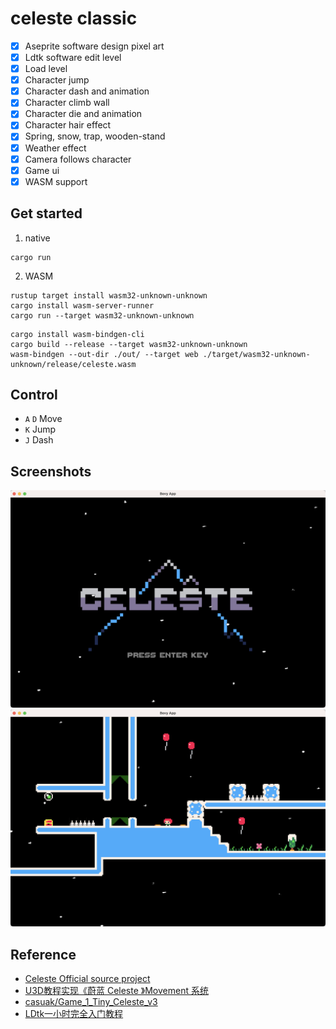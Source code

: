 # celeste classic
- [x] Aseprite software design pixel art
- [x] Ldtk software edit level
- [x] Load level
- [x] Character jump
- [x] Character dash and animation
- [x] Character climb wall
- [x] Character die and animation
- [x] Character hair effect
- [x] Spring, snow, trap, wooden-stand
- [x] Weather effect
- [x] Camera follows character
- [x] Game ui
- [x] WASM support

## Get started
1. native
```
cargo run
```
2. WASM
```
rustup target install wasm32-unknown-unknown
cargo install wasm-server-runner
cargo run --target wasm32-unknown-unknown
```
```
cargo install wasm-bindgen-cli
cargo build --release --target wasm32-unknown-unknown
wasm-bindgen --out-dir ./out/ --target web ./target/wasm32-unknown-unknown/release/celeste.wasm
```

## Control
- `A` `D` Move
- `K` Jump
- `J` Dash

## Screenshots
![](screenshots/start-menu.png)
![](screenshots/play-game.png)

## Reference
- [Celeste Official source project](https://github.com/NoelFB/Celeste)
- [U3D教程实现《蔚蓝 Celeste 》Movement 系统](https://www.bilibili.com/video/BV1D4411d7Xn)
- [casuak/Game_1_Tiny_Celeste_v3](https://github.com/casuak/Game_1_Tiny_Celeste_v3)
- [LDtk一小时完全入门教程](https://www.bilibili.com/video/BV1y64y1z7Uw)